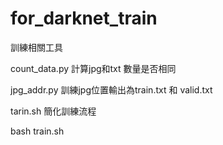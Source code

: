 # for_darknet_train
訓練相關工具

count_data.py 計算jpg和txt 數量是否相同

jpg_addr.py 訓練jpg位置輸出為train.txt 和 valid.txt

tarin.sh 簡化訓練流程

bash train.sh 
